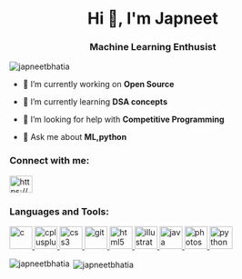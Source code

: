 <h1 align="center">Hi 👋, I'm Japneet</h1>
<h3 align="center">Machine Learning Enthusist</h3>

<p align="left"> <img src="https://komarev.com/ghpvc/?username=japneetbhatia&label=Profile%20views&color=0e75b6&style=flat" alt="japneetbhatia" /> </p>

- 🔭 I’m currently working on **Open Source**

- 🌱 I’m currently learning **DSA concepts**

- 🤝 I’m looking for help with **Competitive Programming**

- 💬 Ask me about **ML,python**

<h3 align="left">Connect with me:</h3>
<p align="left">
<a href="https://linkedin.com/in/https://www.linkedin.com/in/japneet-kaur-b-400b60194/" target="blank"><img align="center" src="https://cdn.jsdelivr.net/npm/simple-icons@3.0.1/icons/linkedin.svg" alt="https://www.linkedin.com/in/japneet-kaur-b-400b60194/" height="30" width="40" /></a>
</p>

<h3 align="left">Languages and Tools:</h3>
<p align="left">  <a href="https://www.cprogramming.com/" target="_blank"> <img src="https://devicons.github.io/devicon/devicon.git/icons/c/c-original.svg" alt="c" width="40" height="40"/> </a> <a href="https://www.w3schools.com/cpp/" target="_blank"> <img src="https://devicons.github.io/devicon/devicon.git/icons/cplusplus/cplusplus-original.svg" alt="cplusplus" width="40" height="40"/> </a> <a href="https://www.w3schools.com/css/" target="_blank"> <img src="https://devicons.github.io/devicon/devicon.git/icons/css3/css3-original-wordmark.svg" alt="css3" width="40" height="40"/> </a> </a> <a href="https://git-scm.com/" target="_blank"> <img src="https://www.vectorlogo.zone/logos/git-scm/git-scm-icon.svg" alt="git" width="40" height="40"/> </a> <a href="https://www.w3.org/html/" target="_blank"> <img src="https://devicons.github.io/devicon/devicon.git/icons/html5/html5-original-wordmark.svg" alt="html5" width="40" height="40"/> </a> <a href="https://www.adobe.com/in/products/illustrator.html" target="_blank"> <img src="https://www.vectorlogo.zone/logos/adobe_illustrator/adobe_illustrator-icon.svg" alt="illustrator" width="40" height="40"/> </a> <a href="https://www.java.com" target="_blank"> <img src="https://devicons.github.io/devicon/devicon.git/icons/java/java-original-wordmark.svg" alt="java" width="40" height="40"/> </a> <a href="https://www.photoshop.com/en" target="_blank"> <img src="https://devicons.github.io/devicon/devicon.git/icons/photoshop/photoshop-plain.svg" alt="photoshop" width="40" height="40"/> </a> <a href="https://www.python.org" target="_blank"> <img src="https://devicons.github.io/devicon/devicon.git/icons/python/python-original.svg" alt="python" width="40" height="40"/> </a> </p>

<p><img align="left" src="https://github-readme-stats.vercel.app/api/top-langs?username=japneetbhatia&show_icons=true&locale=en&layout=compact" alt="japneetbhatia" /></p>

<p>&nbsp;<img align="center" src="https://github-readme-stats.vercel.app/api?username=japneetbhatia&show_icons=true&locale=en" alt="japneetbhatia" /></p>

